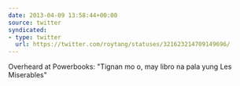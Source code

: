 ```yaml
---
date: 2013-04-09 13:58:44+00:00
source: twitter
syndicated:
- type: twitter
  url: https://twitter.com/roytang/statuses/321623214709149696/
---
```


Overheard at Powerbooks: "Tignan mo o, may libro na pala yung Les Miserables"
